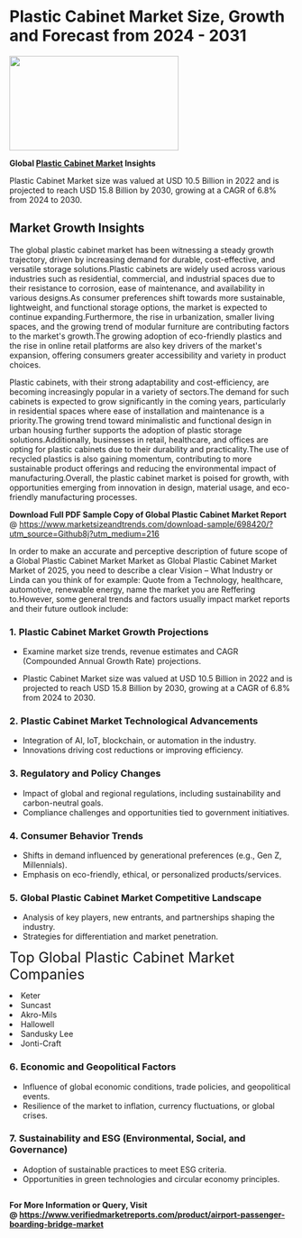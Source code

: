 <H1>Plastic Cabinet Market Size, Growth and Forecast from 2024 - 2031</H1><img class="aligncenter size-medium wp-image-584254" src="https://thirdeyenews.in/wp-content/uploads/2024/09/Global-Market-Research-300x168.jpeg" alt="" width="300" height="168" /><p><strong>Global&nbsp;<a href="https://www.marketsizeandtrends.com/download-sample/698420/?utm_source=Github8j?utm_medium=216">Plastic Cabinet Market</a> Insights</strong></p><p>Plastic Cabinet Market size was valued at USD 10.5 Billion in 2022 and is projected to reach USD 15.8 Billion by 2030, growing at a CAGR of 6.8% from 2024 to 2030.</p><p><h2>Market Growth Insights</h2> <p>The global plastic cabinet market has been witnessing a steady growth trajectory, driven by increasing demand for durable, cost-effective, and versatile storage solutions.Plastic cabinets are widely used across various industries such as residential, commercial, and industrial spaces due to their resistance to corrosion, ease of maintenance, and availability in various designs.As consumer preferences shift towards more sustainable, lightweight, and functional storage options, the market is expected to continue expanding.Furthermore, the rise in urbanization, smaller living spaces, and the growing trend of modular furniture are contributing factors to the market's growth.The growing adoption of eco-friendly plastics and the rise in online retail platforms are also key drivers of the market's expansion, offering consumers greater accessibility and variety in product choices.</p> <p>Plastic cabinets, with their strong adaptability and cost-efficiency, are becoming increasingly popular in a variety of sectors.The demand for such cabinets is expected to grow significantly in the coming years, particularly in residential spaces where ease of installation and maintenance is a priority.The growing trend toward minimalistic and functional design in urban housing further supports the adoption of plastic storage solutions.Additionally, businesses in retail, healthcare, and offices are opting for plastic cabinets due to their durability and practicality.The use of recycled plastics is also gaining momentum, contributing to more sustainable product offerings and reducing the environmental impact of manufacturing.Overall, the plastic cabinet market is poised for growth, with opportunities emerging from innovation in design, material usage, and eco-friendly manufacturing processes.</p> <p><span class=""><strong>Download Full PDF Sample Copy of Global Plastic Cabinet Market Report</strong> @ <a href="https://www.marketsizeandtrends.com/download-sample/698420/?utm_source=Github8j?utm_medium=216" target="_blank">https://www.marketsizeandtrends.com/download-sample/698420/?utm_source=Github8j?utm_medium=216</a></span></p><p>In order to make an accurate and perceptive description of future scope of a Global&nbsp;Plastic Cabinet Market Market as Global&nbsp;Plastic Cabinet Market Market of 2025, you need to describe a clear Vision &ndash; What Industry or Linda can you think of for example: Quote from a Technology, healthcare, automotive, renewable energy, name the market you are Reffering to.However, some general trends and factors usually impact market reports and their future outlook include:</p><h3>1.&nbsp;<strong>Plastic Cabinet Market Growth Projections</strong></h3><ul><li>Examine market size trends, revenue estimates and CAGR (Compounded Annual Growth Rate) projections.</li><li><p>Plastic Cabinet Market size was valued at USD 10.5 Billion in 2022 and is projected to reach USD 15.8 Billion by 2030, growing at a CAGR of 6.8% from 2024 to 2030.</p></li></ul><h3>2.&nbsp;<strong>Plastic Cabinet Market Technological Advancements</strong></h3><ul><li>Integration of AI, IoT, blockchain, or automation in the industry.</li><li>Innovations driving cost reductions or improving efficiency.</li></ul><h3>3.&nbsp;<strong>Regulatory and Policy Changes</strong></h3><ul><li>Impact of global and regional regulations, including sustainability and carbon-neutral goals.</li><li>Compliance challenges and opportunities tied to government initiatives.</li></ul><h3>4.&nbsp;<strong>Consumer Behavior Trends</strong></h3><ul><li>Shifts in demand influenced by generational preferences (e.g., Gen Z, Millennials).</li><li>Emphasis on eco-friendly, ethical, or personalized products/services.</li></ul><h3>5.&nbsp;<strong>Global Plastic Cabinet Market Competitive Landscape</strong></h3><ul><li>Analysis of key players, new entrants, and partnerships shaping the industry.</li><li>Strategies for differentiation and market penetration.</li></ul><p data-pm-slice="1 1 []"><span style="color: inherit; font-family: inherit; font-size: 25px;">Top Global Plastic Cabinet Market Companies</span></p><div class="" data-test-id=""><p><li>Keter</li><li> Suncast</li><li> Akro-Mils</li><li> Hallowell</li><li> Sandusky Lee</li><li> Jonti-Craft</li></p></div><h3>6.&nbsp;<strong>Economic and Geopolitical Factors</strong></h3><ul><li>Influence of global economic conditions, trade policies, and geopolitical events.</li><li>Resilience of the market to inflation, currency fluctuations, or global crises.</li></ul><h3>7.&nbsp;<strong>Sustainability and ESG (Environmental, Social, and Governance)</strong></h3><ul><li>Adoption of sustainable practices to meet ESG criteria.</li><li>Opportunities in green technologies and circular economy principles.</li></ul><h2><strong style="font-size: 14px;">For More Information or Query, Visit @&nbsp;</strong><a style="background-color: #ffffff; font-size: 14px;" href="https://www.marketsizeandtrends.com/report/plastic-cabinet-market/" target="_blank">https://www.verifiedmarketreports.com/product/airport-passenger-boarding-bridge-market</a></h2>
